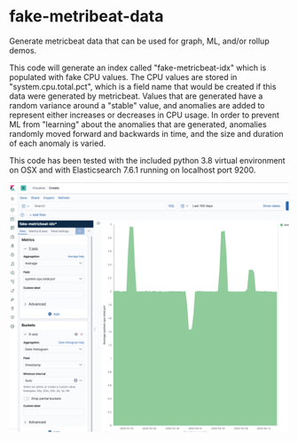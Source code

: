# fake-metribeat-data
Generate metricbeat data that can be used for graph, ML, and/or rollup demos. 

This code will generate an index called "fake-metricbeat-idx" which is populated with fake CPU values. The CPU values are stored in "system.cpu.total.pct", which is a field name that would be created if this data were generated by metricbeat. Values that are generated have a random variance around a "stable" value, and anomalies are added to represent either increases or decreases in CPU usage. In order to prevent ML from "learning" about the anomalies that are generated, anomalies randomly moved forward and backwards in time, and the size and duration of each anomaly is varied.

This code has been tested with the included python 3.8 virtual environment on OSX and with Elasticsearch 7.6.1 running on localhost port 9200. 

![Example](https://github.com/alexander-marquardt/fake-metribeat-data/blob/master/example-data.png)

